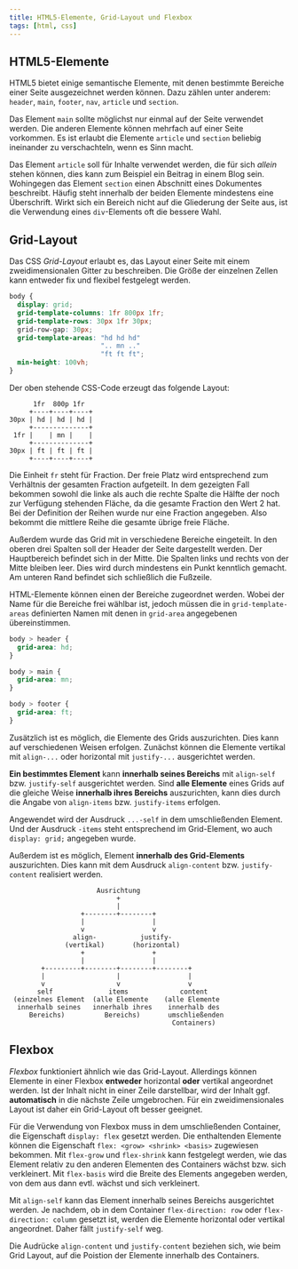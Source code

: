 ```yaml
---
title: HTML5-Elemente, Grid-Layout und Flexbox
tags: [html, css]
---
```


## HTML5-Elemente

HTML5 bietet einige semantische Elemente, mit denen bestimmte Bereiche einer Seite ausgezeichnet werden können. Dazu zählen unter anderem: `header`, `main`, `footer`, `nav`, `article` und `section`.

Das Element `main` sollte möglichst nur einmal auf der Seite verwendet werden. Die anderen Elemente können mehrfach auf einer Seite vorkommen. Es ist erlaubt die Elemente `article` und `section` beliebig ineinander zu verschachteln, wenn es Sinn macht.

Das Element `article` soll für Inhalte verwendet werden, die für sich _allein_ stehen können, dies kann zum Beispiel ein Beitrag in einem Blog sein. Wohingegen das Element `section` einen Abschnitt eines Dokumentes beschreibt. Häufig steht innerhalb der beiden Elemente mindestens eine Überschrift. Wirkt sich ein Bereich nicht auf die Gliederung der Seite aus, ist die Verwendung eines `div`-Elements oft die bessere Wahl.

## Grid-Layout

Das CSS _Grid-Layout_ erlaubt es, das Layout einer Seite mit einem zweidimensionalen Gitter zu beschreiben. Die Größe der einzelnen Zellen kann entweder fix und flexibel festgelegt werden.

```css
body {
  display: grid;
  grid-template-columns: 1fr 800px 1fr;
  grid-template-rows: 30px 1fr 30px;
  grid-row-gap: 30px;
  grid-template-areas: "hd hd hd"
                       ".. mn .."
                       "ft ft ft";
  min-height: 100vh;
}
```

Der oben stehende CSS-Code erzeugt das folgende Layout:

          1fr  800p 1fr
         +----+----+----+
    30px | hd | hd | hd |
         +--------------+
     1fr |    | mn |    |
         +--------------+
    30px | ft | ft | ft |
         +----+----+----+

Die Einheit `fr` steht für Fraction. Der freie Platz wird entsprechend zum Verhältnis der gesamten Fraction aufgeteilt. In dem gezeigten Fall bekommen sowohl die linke als auch die rechte Spalte die Hälfte der noch zur Verfügung stehenden Fläche, da die gesamte Fraction den Wert 2 hat. Bei der Definition der Reihen wurde nur eine Fraction angegeben. Also bekommt die mittlere Reihe die gesamte übrige freie Fläche.

Außerdem wurde das Grid mit in verschiedene Bereiche eingeteilt. In den oberen drei Spalten soll der Header der Seite dargestellt werden. Der Hauptbereich befindet sich in der Mitte. Die Spalten links und rechts von der Mitte bleiben leer. Dies wird durch mindestens ein Punkt kenntlich gemacht. Am unteren Rand befindet sich schließlich die Fußzeile.

HTML-Elemente können einen der Bereiche zugeordnet werden. Wobei der Name für die Bereiche frei wählbar ist, jedoch müssen die in `grid-template-areas` definierten Namen mit denen in `grid-area` angegebenen übereinstimmen.

```css
body > header {
  grid-area: hd;
}

body > main {
  grid-area: mn;
}

body > footer {
  grid-area: ft;
}
```

Zusätzlich ist es möglich, die Elemente des Grids auszurichten. Dies kann auf verschiedenen Weisen erfolgen. Zunächst können die Elemente vertikal mit `align-...` oder horizontal mit `justify-...` ausgerichtet werden.

**Ein bestimmtes Element** kann **innerhalb seines Bereichs** mit `align-self` bzw. `justify-self` ausgerichtet werden. Sind **alle Elemente** eines Grids auf die gleiche Weise **innerhalb ihres Bereichs** auszurichten, kann dies durch die Angabe von `align-items` bzw. `justify-items` erfolgen.

Angewendet wird der Ausdruck `...-self` in dem umschließenden Element. Und der Ausdruck `-items` steht entsprechend im Grid-Element, wo auch `display: grid;` angegeben wurde.

Außerdem ist es möglich, Element **innerhalb des Grid-Elements** auszurichten. Dies kann mit dem Ausdruck `align-content` bzw. `justify-content` realisiert werden.

                          Ausrichtung
                               +
                               |
                      +--------+--------+
                      |                 |
                      v                 v
                    align-           justify-
                  (vertikal)       (horizontal)
                      +                 +
                      |                 |
            +---------+--------+--------+--------+
            |                  |                 |
            v                  v                 v
           self              items             content
     (einzelnes Element  (alle Elemente    (alle Elemente
      innerhalb seines   innerhalb ihres    innerhalb des
         Bereichs)          Bereichs)       umschließenden
                                             Containers)

## Flexbox

_Flexbox_ funktioniert ähnlich wie das Grid-Layout. Allerdings können Elemente in einer Flexbox **entweder** horizontal **oder** vertikal angeordnet werden. Ist der Inhalt nicht in einer Zeile darstellbar, wird der Inhalt ggf. **automatisch** in die nächste Zeile umgebrochen. Für ein zweidimensionales Layout ist daher ein Grid-Layout oft besser geeignet.

Für die Verwendung von Flexbox muss in dem umschließenden Container, die Eigenschaft `display: flex` gesetzt werden. Die enthaltenden Elemente können die Eigenschaft `flex: <grow> <shrink> <basis>` zugewiesen bekommen. Mit `flex-grow` und `flex-shrink` kann festgelegt werden, wie das Element relativ zu den anderen Elementen des Containers wächst bzw. sich verkleinert. Mit `flex-basis` wird die Breite des Elements angegeben werden, von dem aus dann evtl. wächst und sich verkleinert.

Mit `align-self` kann das Element innerhalb seines Bereichs ausgerichtet werden. Je nachdem, ob in dem Container `flex-direction: row` oder `flex-direction: column` gesetzt ist, werden die Elemente horizontal oder vertikal angeordnet. Daher fällt `justify-self` weg.

Die Audrücke `align-content` und `justify-content` beziehen sich, wie beim Grid Layout, auf die Poistion der Elemente innerhalb des Containers.
